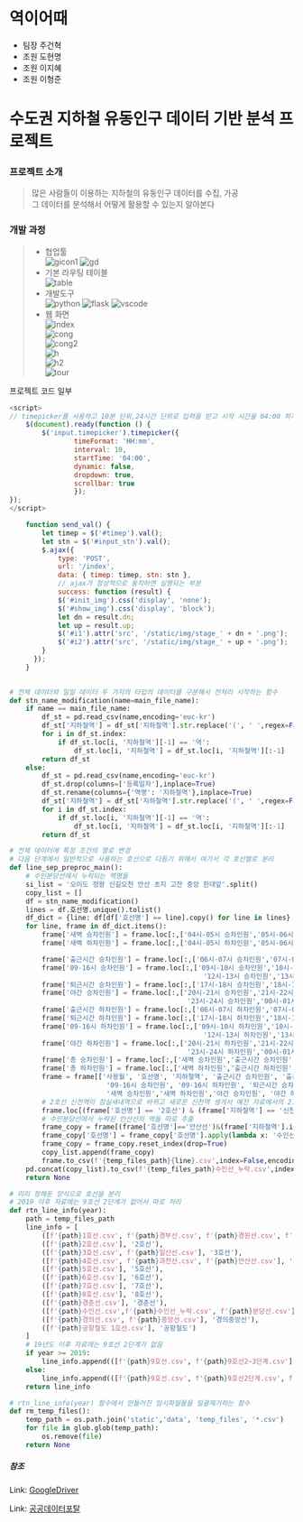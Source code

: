 # 역이어때
* 팀장 주건혁   
* 조원 도현명
* 조원 이지혜   
* 조원 이형준  

<h1>수도권 지하철 유동인구 데이터 기반 분석 프로젝트</h1>

<h3>프로젝트 소개</h3>

> 많은 사람들이 이용하는 지하철의 유동인구 데이터를 수집, 가공</br>
> 그 데이터를 분석해서 어떻게 활용할 수 있는지 알아본다
> 
<h3>개발 과정</h3>

>   * 협업툴<br>
>   ![gicon1](https://github.com/Mayhem-XD/Project_p1/assets/116787370/395b6da2-606f-450e-8ded-f01f406e1e64) ![gd](https://github.com/Mayhem-XD/Project_p1/assets/116787370/150ffdc3-049c-47ba-b3d6-81a49b8c2b5c)<br>
>   * 기본 라우팅 테이블<br>
>   ![table](https://github.com/Mayhem-XD/Project_p1/assets/116787370/2dcdfcd6-3465-4c5e-95a0-f4922cc8c841)
>   * 개발도구<br>
>   ![python](https://github.com/Mayhem-XD/Project_p1/assets/116787370/8b7153e0-e96e-42c8-97da-dac77852ea70)
>   ![flask](https://github.com/Mayhem-XD/Project_p1/assets/116787370/ad564b8b-287a-4444-bfb5-d554668e546e)
>   ![vscode](https://github.com/Mayhem-XD/Project_p1/assets/116787370/5c1215e8-01f9-4f42-8d02-aed1e5842c24)<br>
>   * 웹 화면<br>
>   ![index](https://github.com/Mayhem-XD/Project_p1/assets/116787370/4414759c-3645-49e3-86ff-c3d4e4188d90)<br>
>   ![cong](https://github.com/Mayhem-XD/Project_p1/assets/116787370/08ce7029-d0ce-4c51-a6e2-bc8c9849ac4d)<br>
>   ![cong2](https://github.com/Mayhem-XD/Project_p1/assets/116787370/0dd58280-4cb1-4fef-a15b-ba04aac54013)<br>
>   ![h](https://github.com/Mayhem-XD/Project_p1/assets/116787370/c2d55ef8-653d-49cc-b67e-60d3fb83d1dc)<br>
>   ![h2](https://github.com/Mayhem-XD/Project_p1/assets/116787370/1889b017-efff-4fd7-82c3-343a81706f33)<br>
>   ![tour](https://github.com/Mayhem-XD/Project_p1/assets/116787370/66858cf8-a5d6-4c88-bdb4-0dff254af704)<br>



프로젝트 코드 일부

~~~ javascript
<script>
// timepicker를 사용하고 10분 단위,24시간 단위로 입력을 받고 시작 시간을 04:00 하기 위한 옵션을 줌
    $(document).ready(function () {
        $('input.timepicker').timepicker({
                timeFormat: 'HH:mm',
                interval: 10,
                startTime: '04:00',
                dynamic: false,
                dropdown: true,
                scrollbar: true
                });
});
</script>
~~~

~~~ javascript
    function send_val() {
        let timep = $('#timep').val();
        let stn = $('#input_stn').val();
        $.ajax({
            type: 'POST',
            url: '/index',
            data: { timep: timep, stn: stn },
            // ajax가 정상적으로 동작하면 실행되는 부분
            success: function (result) {
            $('#init_img').css('display', 'none');
            $('#show_img').css('display', 'block');
            let dn = result.dn;
            let up = result.up;
            $('#i1').attr('src', '/static/img/stage_' + dn + '.png');
            $('#i2').attr('src', '/static/img/stage_' + up + '.png');
        }
      });
    }
               
~~~

~~~ python
# 전체 데이터와 일일 데이터 두 가지의 타입의 데이터를 구분해서 전처리 시작하는 함수
def stn_name_modification(name=main_file_name):
    if name == main_file_name:
        df_st = pd.read_csv(name,encoding='euc-kr')
        df_st['지하철역'] = df_st['지하철역'].str.replace('(', ' ',regex=False,).str.split().str[0]
        for i in df_st.index:
            if df_st.loc[i, '지하철역'][-1] == '역':
                df_st.loc[i, '지하철역'] = df_st.loc[i, '지하철역'][:-1]
        return df_st
    else:
        df_st = pd.read_csv(name,encoding='euc-kr')
        df_st.drop(columns=['등록일자'],inplace=True)
        df_st.rename(columns={'역명': '지하철역'},inplace=True)
        df_st['지하철역'] = df_st['지하철역'].str.replace('(', ' ',regex=False,).str.split().str[0]
        for i in df_st.index:
            if df_st.loc[i, '지하철역'][-1] == '역':
                df_st.loc[i, '지하철역'] = df_st.loc[i, '지하철역'][:-1]
        return df_st
~~~

~~~ python
# 전체 데이터에 특정 조건의 열로 변경
# 다음 단계에서 일반적으로 사용하는 호선으로 다듬기 위해서 여기서 각 호선별로 분리
def line_sep_preproc_main():
    # 수인분당선에서 누락되는 역명들
    si_list = '오이도 정왕 신길오천 안산 초지 고잔 중앙 한대앞'.split()
    copy_list = []
    df = stn_name_modification()
    lines = df.호선명.unique().tolist()
    df_dict = {line: df[df['호선명'] == line].copy() for line in lines}
    for line, frame in df_dict.items():
        frame['새벽 승차인원'] = frame.loc[:,['04시-05시 승차인원','05시-06시 승차인원']].sum(axis=1)
        frame['새벽 하차인원'] = frame.loc[:,['04시-05시 하차인원','05시-06시 하차인원']].sum(axis=1)

        frame['출근시간 승차인원'] = frame.loc[:,['06시-07시 승차인원','07시-08시 승차인원','08시-09시 승차인원']].sum(axis=1)
        frame['09-16시 승차인원'] = frame.loc[:,['09시-10시 승차인원','10시-11시 승차인원','11시-12시 승차인원',
                                                '12시-13시 승차인원','13시-14시 승차인원','14시-15시 승차인원','15시-16시 승차인원','16시-17시 승차인원']].sum(axis=1)
        frame['퇴근시간 승차인원'] = frame.loc[:,['17시-18시 승차인원','18시-19시 승차인원','19시-20시 승차인원']].sum(axis=1)
        frame['야간 승차인원'] = frame.loc[:,['20시-21시 승차인원','21시-22시 승차인원','22시-23시 승차인원',
                                            '23시-24시 승차인원','00시-01시 승차인원','01시-02시 승차인원']].sum(axis=1)
        frame['출근시간 하차인원'] = frame.loc[:,['06시-07시 하차인원','07시-08시 하차인원','08시-09시 하차인원']].sum(axis=1)
        frame['퇴근시간 하차인원'] = frame.loc[:,['17시-18시 하차인원','18시-19시 하차인원','19시-20시 하차인원']].sum(axis=1)
        frame['09-16시 하차인원'] = frame.loc[:,['09시-10시 하차인원','10시-11시 하차인원','11시-12시 하차인원',
                                                '12시-13시 하차인원','13시-14시 하차인원','14시-15시 하차인원','15시-16시 하차인원','16시-17시 하차인원']].sum(axis=1)
        frame['야간 하차인원'] = frame.loc[:,['20시-21시 하차인원','21시-22시 하차인원','22시-23시 하차인원',
                                            '23시-24시 하차인원','00시-01시 하차인원','01시-02시 하차인원']].sum(axis=1)
        frame['총 승차인원'] = frame.loc[:,['새벽 승차인원','출근시간 승차인원','09-16시 승차인원','퇴근시간 승차인원','야간 승차인원']].sum(axis=1)
        frame['총 하차인원'] = frame.loc[:,['새벽 하차인원','출근시간 하차인원','09-16시 하차인원','퇴근시간 하차인원','야간 하차인원']].sum(axis=1)
        frame = frame[['사용월', '호선명', '지하철역', '출근시간 승차인원', '출근시간 하차인원', 
                        '09-16시 승차인원', '09-16시 하차인원', '퇴근시간 승차인원', '퇴근시간 하차인원',
                        '새벽 승차인원','새벽 하차인원','야간 승차인원', '야간 하차인원','총 승차인원','총 하차인원']]
        # 2호선 신천역이 잠실새내역으로 바뀌고 새로운 신천역 생겨서 예전 자료에서의 2호선 신천역 잠실새내 역으로 변경
        frame.loc[(frame['호선명'] == '2호선') & (frame['지하철역'] == '신천'), '지하철역'] = '잠실새내'
        # 수인분당선에서 누락된 안산선의 역들 따로 추출
        frame_copy = frame[(frame['호선명']=='안산선')&(frame['지하철역'].isin(si_list))].copy()
        frame_copy['호선명'] = frame_copy['호선명'].apply(lambda x: '수인선_누락')
        frame_copy = frame_copy.reset_index(drop=True)
        copy_list.append(frame_copy)
        frame.to_csv(f'{temp_files_path}{line}.csv',index=False,encoding='utf-8')
    pd.concat(copy_list).to_csv(f'{temp_files_path}수인선_누락.csv',index=False,encoding='utf-8')
    return None
~~~

~~~ python
# 미리 정해둔 양식으로 호선을 분리
# 2019 이후 자료에는 9호선 2단계가 없어서 따로 처리
def rtn_line_info(year):
    path = temp_files_path
    line_info = [
        ([f'{path}1호선.csv', f'{path}경부선.csv', f'{path}경원선.csv', f'{path}경인선.csv', f'{path}장항선.csv'], '1호선'),
        ([f'{path}2호선.csv'], '2호선'),
        ([f'{path}3호선.csv', f'{path}일산선.csv'], '3호선'),
        ([f'{path}4호선.csv', f'{path}과천선.csv', f'{path}안산선.csv'], '4호선'),
        ([f'{path}5호선.csv'], '5호선'),
        ([f'{path}6호선.csv'], '6호선'),
        ([f'{path}7호선.csv'], '7호선'),
        ([f'{path}8호선.csv'], '8호선'),
        ([f'{path}경춘선.csv'], '경춘선'),
        ([f'{path}수인선.csv',f'{path}수인선_누락.csv', f'{path}분당선.csv'], '수인분당선'),
        ([f'{path}경의선.csv', f'{path}중앙선.csv'], '경의중앙선'),
        ([f'{path}공항철도 1호선.csv'], '공항철도')
    ]
    # 19년도 이후 자료에는 9호선 2단계가 없음
    if year >= 2019:
        line_info.append(([f'{path}9호선.csv', f'{path}9호선2~3단계.csv'], '9호선'))
    else:
        line_info.append(([f'{path}9호선.csv', f'{path}9호선2단계.csv', f'{path}9호선2~3단계.csv'], '9호선'))
    return line_info

~~~

~~~ python
# rtn_line_info(year) 함수에서 만들어진 임시파일들을 일괄제거하는 함수
def rm_temp_files():
    temp_path = os.path.join('static','data', 'temp_files', '*.csv')
    for file in glob.glob(temp_path):
        os.remove(file)
    return None
~~~


<h5>참조</h5>

Link: [GoogleDriver][googledriverlink]

Link: [공공데이터포탈][datalink]


[googledriverlink]: https://google.com "Go google](https://drive.google.com/drive/folders/14KeS5I5Wr6hWilykOGmXlK5aB1wZ73js"

[datalink]: https://www.data.go.kr/
